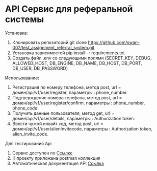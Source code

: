 # API Сервис для реферальной системы



Установка:
1. Клонировать репозиторий git clone https://github.com/swan-007/test_assignment_referral_system.git
2. Установка зависимостей pip install -r requirements.txt
3. Создать файл .env со следующими полями (SECRET_KEY, DEBUG, ALLOWED_HOST, DB_ENGINE, DB_NAME, DB_HOST, DB_PORT, DB_USER, DB_PASSWORD)

Использование:

1. Регистрация по номеру телефона, метод post,  url = домен/api/v1/user/register, параметры : phone_number.
2. Подтверждение номера телефона, метод post,  url = домен/api/v1/user/register/confirm, параметры : phone_number, phone_code.
3. Получить данные пользователя, метод get, url = домен/api/v1/user/details,  параметры : Authorization token.
4. Ввести чужой инвайт код, метод post, url = домен/api/v1/user/alienInvitecode,  параметры : Authorization token, alien_invite_code.

Для тестирования Api 
1. Сервис доступен по [Ссылке](http://194.58.92.12/) 
2. К проекту приложена postman коллекция
3. Автоматическая документация API [Ссылка](http://194.58.92.12/api/docs/) 
